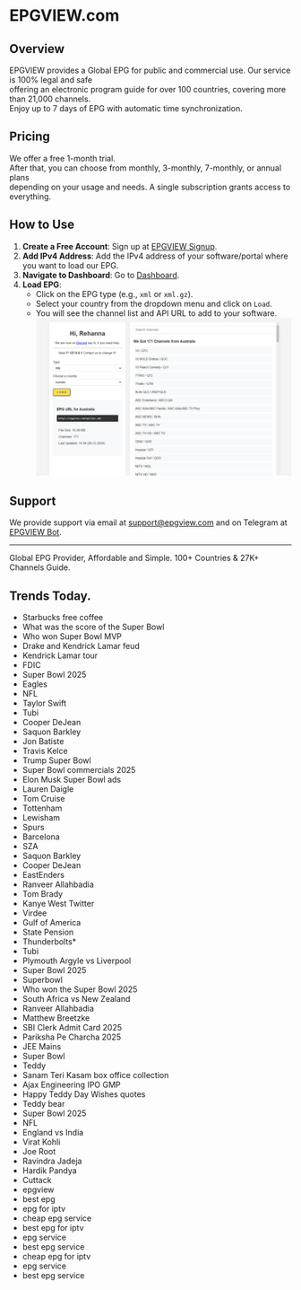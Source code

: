 # EPGVIEW.com



## Overview
EPGVIEW provides a Global EPG for public and commercial use. Our service is 100% legal and safe\
offering an electronic program guide for over 100 countries, covering more than 21,000 channels.\
Enjoy up to 7 days of EPG with automatic time synchronization.

## Pricing
We offer a free 1-month trial. \
After that, you can choose from monthly, 3-monthly, 7-monthly, or annual plans \
depending on your usage and needs. A single subscription grants access to everything.

## How to Use
1. **Create a Free Account**: Sign up at [EPGVIEW Signup](https://epgview.com/signup.php).
2. **Add IPv4 Address**: Add the IPv4 address of your software/portal where you want to load our EPG.
3. **Navigate to Dashboard**: Go to [Dashboard](https://epgview.com/dashboard.php).
4. **Load EPG**:
   - Click on the EPG type (e.g., `xml` or `xml.gz`).
   - Select your country from the dropdown menu and click on `Load`.
   - You will see the channel list and API URL to add to your software.
![EPGVIEW](img/dashboard.png)
## Support
We provide support via email at [support@epgview.com](mailto:support@epgview.com) and on Telegram at [EPGVIEW Bot](https://t.me/epgview_bot).

---

Global EPG Provider, Affordable and Simple. 100+ Countries & 27K+ Channels Guide.

## Trends Today.

- Starbucks free coffee
- What was the score of the Super Bowl
- Who won Super Bowl MVP
- Drake and Kendrick Lamar feud
- Kendrick Lamar tour
- FDIC
- Super Bowl 2025
- Eagles
- NFL
- Taylor Swift
- Tubi
- Cooper DeJean
- Saquon Barkley
- Jon Batiste
- Travis Kelce
- Trump Super Bowl
- Super Bowl commercials 2025
- Elon Musk Super Bowl ads
- Lauren Daigle
- Tom Cruise
- Tottenham
- Lewisham
- Spurs
- Barcelona
- SZA
- Saquon Barkley
- Cooper DeJean
- EastEnders
- Ranveer Allahbadia
- Tom Brady
- Kanye West Twitter
- Virdee
- Gulf of America
- State Pension
- Thunderbolts*
- Tubi
- Plymouth Argyle vs Liverpool
- Super Bowl 2025
- Superbowl
- Who won the Super Bowl 2025
- South Africa vs New Zealand
- Ranveer Allahbadia
- Matthew Breetzke
- SBI Clerk Admit Card 2025
- Pariksha Pe Charcha 2025
- JEE Mains
- Super Bowl
- Teddy
- Sanam Teri Kasam box office collection
- Ajax Engineering IPO GMP
- Happy Teddy Day Wishes quotes
- Teddy bear
- Super Bowl 2025
- NFL
- England vs India
- Virat Kohli
- Joe Root
- Ravindra Jadeja
- Hardik Pandya
- Cuttack
- epgview
- best epg
- epg for iptv
- cheap epg service
- best epg for iptv
- epg service
- best epg service
- cheap epg for iptv
- epg service
- best epg service
